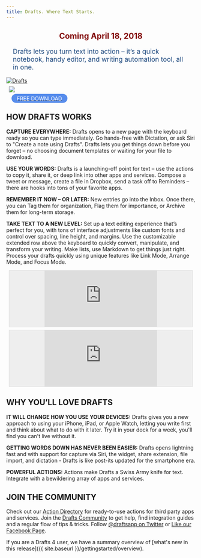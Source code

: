 ```yaml
---
title: Drafts. Where Text Starts.
---
```


<h2 style='text-align:center;color:maroon;'>Coming April 18, 2018</h2>

<div style="margin: 1em 1em;font-size: 1.25em;color: #1B477D;font-weight:medium;">
Drafts lets you turn text into action – it’s a quick notebook, handy editor, and writing automation tool, all in one.
</div>


<div class="doc-image">
  <a href="{{ site.app-store-url }}">
    <img src="{{ site.baseurl }}/images/drafts-devices.png" alt="Drafts"/>
    </a>
<div>
  <a href="{{ site.app-store-url }}">
    <img src="{{ site.baseurl }}/images/appstore.svg" style='margin: .5em;'><br>
    <span style="margin:.5em;text-decoration:none;font-weight:medium;color:white;background-color:#568CEC;padding:.25em 1em;margin: 1em;font-size: 1em;border-radius: 16px;">FREE DOWNLOAD</span>
  </a>
</div>
</div>

## HOW DRAFTS WORKS

**CAPTURE EVERYWHERE:**
Drafts opens to a new page with the keyboard ready so you can type immediately. Go hands-free with Dictation, or ask Siri to "Create a note using Drafts". Drafts lets you get things down before you forget – no choosing document templates or waiting for your file to download.

**USE YOUR WORDS:**
Drafts is a launching-off point for text – use the actions to copy it, share it, or deep link into other apps and services. Compose a tweet or message, create a file in Dropbox, send a task off to Reminders – there are hooks into tons of your favorite apps.

**REMEMBER IT NOW – OR LATER:**
New entries go into the Inbox. Once there, you can Tag them for organization, Flag them for importance, or Archive them for long-term storage.

**TAKE TEXT TO A NEW LEVEL:**
Set up a text editing experience that’s perfect for you, with tons of interface adjustments like custom fonts and control over spacing, line height, and margins. Use the customizable extended row above the keyboard to quickly convert, manipulate, and transform your writing. Make lists, use Markdown to get things just right. Process your drafts quickly using unique features like Link Mode, Arrange Mode, and Focus Mode.

<div class='pure-g'>
  <div class='pure-u-1-1 pure-u-md-1-2' style='text-align:center;'>
    <div style='border:1px solid #ddd;background:#eee;margin:.5em;'>
      <div class='embed-container'>
        <iframe src='https://player.vimeo.com/video/263943764' frameborder='0' webkitAllowFullScreen mozallowfullscreen allowFullScreen></iframe>
      </div>
    </div>
  </div>
  <div class='pure-u-1-1 pure-u-md-1-2' style='text-align:center;'>
    <div style='border:1px solid #ddd;background:#eee;margin:.5em;'>
      <div class='embed-container'>
        <iframe src='https://player.vimeo.com/video/263948739' frameborder='0' webkitAllowFullScreen mozallowfullscreen allowFullScreen></iframe>
      </div>
    </div>
  </div>
</div>

## WHY YOU’LL LOVE DRAFTS

**IT WILL CHANGE HOW YOU USE YOUR DEVICES:**
Drafts gives you a new approach to using your iPhone, iPad, or Apple Watch, letting you write first and think about what to do with it later. Try it in your dock for a week, you'll find you can't live without it.

**GETTING WORDS DOWN HAS NEVER BEEN EASIER:**
Drafts opens lightning fast and with support for capture via Siri, the widget, share extension, file import, and dictation - Drafts is like post-its updated for the smartphone era.

**POWERFUL ACTIONS:**
Actions make Drafts a Swiss Army knife for text. Integrate with a bewildering array of apps and services.

## JOIN THE COMMUNITY

Check out our [Action Directory](http://actions.getdrafts.com) for ready-to-use actions for third party apps and services. Join the [Drafts Community](https://forums.getdrafts.com) to get help, find integration guides and a regular flow of tips & tricks. Follow [@draftsapp on Twitter](http://twitter.com/draftsapp) or [Like our Facebook Page](https://www.facebook.com/draftsapp).

If you are a Drafts 4 user, we have a summary overview of [what's new in this release]({{ site.baseurl }}/gettingstarted/overview).
